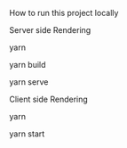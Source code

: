 How to run this project locally

Server side Rendering

yarn


yarn build


yarn serve


Client side Rendering

yarn


yarn start


